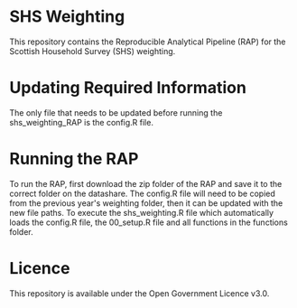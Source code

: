 # SHS Weighting
This repository contains the Reproducible Analytical Pipeline (RAP) for the Scottish Household Survey (SHS) weighting.

# Updating Required Information
The only file that needs to be updated before running the shs_weighting_RAP is the config.R file.

# Running the RAP
To run the RAP, first download the zip folder of the RAP and save it to the correct folder on the datashare. The config.R file will need to be copied from the previous year's weighting folder, then it can be updated with the new file paths.
To execute the shs_weighting.R file which automatically loads the config.R file, the 00_setup.R file and all functions in the functions folder.

# Licence
This repository is available under the Open Government Licence v3.0.
